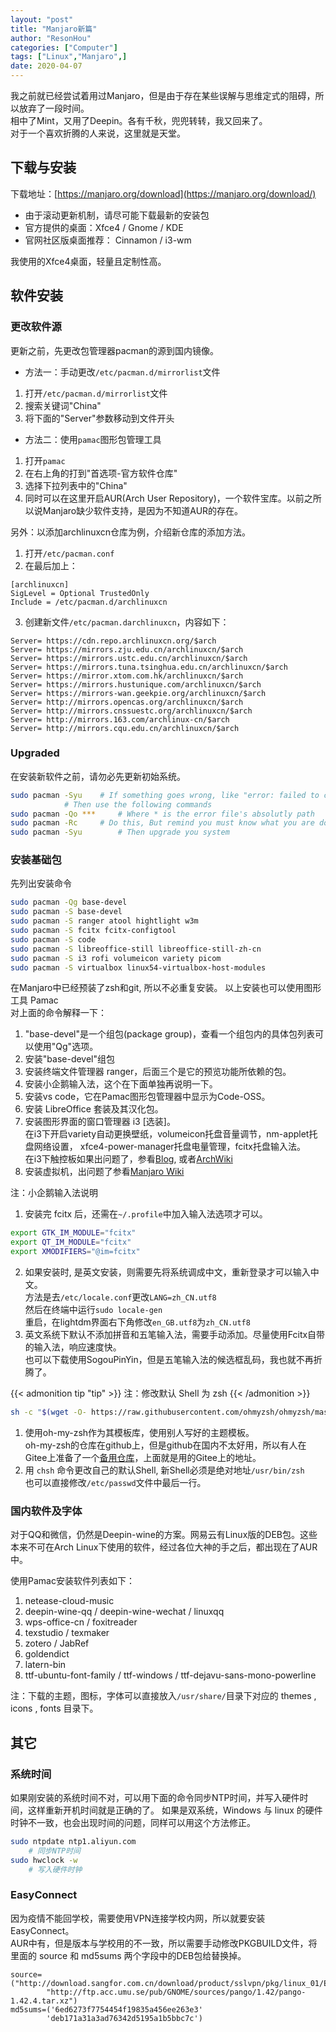 ```yaml
---
layout: "post"
title: "Manjaro新篇"
author: "ResonHou"
categories: ["Computer"]
tags: ["Linux","Manjaro",]
date: 2020-04-07
---
```


我之前就已经尝试着用过Manjaro，但是由于存在某些误解与思维定式的阻碍，所以放弃了一段时间。  
相中了Mint，又用了Deepin。各有千秋，兜兜转转，我又回来了。  
对于一个喜欢折腾的人来说，这里就是天堂。

<!--more-->

## 下载与安装
下载地址：[https://manjaro.org/download](https://manjaro.org/download/)  
- 由于滚动更新机制，请尽可能下载最新的安装包  
- 官方提供的桌面：Xfce4 / Gnome / KDE  
- 官网社区版桌面推荐： Cinnamon / i3-wm  

我使用的Xfce4桌面，轻量且定制性高。

## 软件安装
### 更改软件源
更新之前，先更改包管理器pacman的源到国内镜像。  
- 方法一：手动更改`/etc/pacman.d/mirrorlist`文件
1. 打开`/etc/pacman.d/mirrorlist`文件  
2. 搜索关键词"China"  
3. 将下面的"Server"参数移动到文件开头  
- 方法二：使用`pamac`图形包管理工具  
1. 打开`pamac`  
2. 在右上角的打到"首选项-官方软件仓库"  
3. 选择下拉列表中的"China"  
4. 同时可以在这里开启AUR(Arch User Repository)，一个软件宝库。以前之所以说Manjaro缺少软件支持，是因为不知道AUR的存在。

另外：以添加archlinuxcn仓库为例，介绍新仓库的添加方法。
1. 打开`/etc/pacman.conf`  
2. 在最后加上：
```
[archlinuxcn]
SigLevel = Optional TrustedOnly
Include = /etc/pacman.d/archlinuxcn
```
3. 创建新文件`/etc/pacman.darchlinuxcn`，内容如下：  
```
Server= https://cdn.repo.archlinuxcn.org/$arch
Server= https://mirrors.zju.edu.cn/archlinuxcn/$arch
Server= https://mirrors.ustc.edu.cn/archlinuxcn/$arch
Server= https://mirrors.tuna.tsinghua.edu.cn/archlinuxcn/$arch
Server= https://mirror.xtom.com.hk/archlinuxcn/$arch
Server= https://mirrors.hustunique.com/archlinuxcn/$arch
Server= https://mirrors-wan.geekpie.org/archlinuxcn/$arch
Server= http://mirrors.opencas.org/archlinuxcn/$arch
Server= http://mirrors.cnssuestc.org/archlinuxcn/$arch
Server= http://mirrors.163.com/archlinux-cn/$arch  
Server= http://mirrors.cqu.edu.cn/archlinuxcn/$arch
```

### Upgraded
在安装新软件之前，请勿必先更新初始系统。
```bash
sudo pacman -Syu	# If something goes wrong, like "error: failed to commit transaction (conflicting fils)"
			# Then use the following commands
sudo pacman -Qo *** 	# Where * is the error file's absolutly path
sudo pacman -Rc		# Do this, But remind you must know what you are doing.
sudo pacman -Syu    	# Then upgrade you system
```
### 安装基础包
先列出安装命令
```bash
sudo pacman -Qg base-devel
sudo pacman -S base-devel
sudo pacman -S ranger atool hightlight w3m
sudo pacman -S fcitx fcitx-configtool
sudo pacman -S code		
sudo pacman -S libreoffice-still libreoffice-still-zh-cn
sudo pacman -S i3 rofi volumeicon variety picom 
sudo pacman -S virtualbox linux54-virtualbox-host-modules
```
在Manjaro中已经预装了zsh和git, 所以不必重复安装。
以上安装也可以使用图形工具 Pamac  
对上面的命令解释一下：
1. "base-devel"是一个组包(package group)，查看一个组包内的具体包列表可以使用"Qg"选项。
2. 安装"base-devel"组包
3. 安装终端文件管理器 ranger，后面三个是它的预览功能所依赖的包。
4. 安装小企鹅输入法，这个在下面单独再说明一下。  
5. 安装vs code，它在Pamac图形包管理器中显示为Code-OSS。   
6. 安装 LibreOffice 套装及其汉化包。
7. 安装图形界面的窗口管理器 i3 [选装]。  
	在i3下开启variety自动更换壁纸，volumeicon托盘音量调节，nm-applet托盘网络设置，
	xfce4-power-manager托盘电量管理，fcitx托盘输入法。  
	在i3下触控板如果出问题了，参看[Blog](https://blog.csdn.net/weixin_30296405/article/details/97998297),
	或者[ArchWiki](https://wiki.archlinux.org/index.php/Touchpad_Synaptics_(%E7%AE%80%E4%BD%93%E4%B8%AD%E6%96%87))
8. 安装虚拟机，出问题了参看[Manjaro Wiki](https://wiki.manjaro.org/index.php?title=Virtualbox)


注：小企鹅输入法说明  
1. 安装完 fcitx 后，还需在`~/.profile`中加入输入法选项才可以。
```bash
export GTK_IM_MODULE="fcitx"
export QT_IM_MODULE="fcitx"
export XMODIFIERS="@im=fcitx"
```
2. 如果安装时, 是英文安装，则需要先将系统调成中文，重新登录才可以输入中文。  
方法是去`/etc/locale.conf`更改`LANG=zh_CN.utf8`  
然后在终端中运行`sudo locale-gen`  
重启，在lightdm界面右下角修改`en_GB.utf8`为`zh_CN.utf8`  
3. 英文系统下默认不添加拼音和五笔输入法，需要手动添加。尽量使用Fcitx自带的输入法，响应速度快。  
也可以下载使用SogouPinYin，但是五笔输入法的候选框乱码，我也就不再折腾了。

{{< admonition tip "tip" >}}
注：修改默认 Shell 为 zsh 
{{< /admonition >}}
```bash
sh -c "$(wget -O- https://raw.githubusercontent.com/ohmyzsh/ohmyzsh/master/tools/install.sh)"
```
1. 使用oh-my-zsh作为其模板库，使用别人写好的主题模板。  
oh-my-zsh的仓库在github上，但是github在国内不太好用，所以有人在Gitee上准备了一个[备用仓库](https://gitee.com/mirrors/oh-my-zsh)，上面就是用的Gitee上的地址。  
2. 用 `chsh` 命令更改自己的默认Shell, 新Shell必须是绝对地址`/usr/bin/zsh`  
也可以直接修改`/etc/passwd`文件中最后一行。

### 国内软件及字体
对于QQ和微信，仍然是Deepin-wine的方案。网易云有Linux版的DEB包。这些本来不可在Arch Linux下使用的软件，经过各位大神的手之后，都出现在了AUR中。

使用Pamac安装软件列表如下：
1. netease-cloud-music
2. deepin-wine-qq / deepin-wine-wechat / linuxqq
3. wps-office-cn / foxitreader
4. texstudio / texmaker
5. zotero / JabRef
6. goldendict
6. latern-bin
7. ttf-ubuntu-font-family / ttf-windows / ttf-dejavu-sans-mono-powerline 

注：下载的主题，图标，字体可以直接放入`/usr/share/`目录下对应的 themes , icons , fonts 目录下。

## 其它
### 系统时间
如果刚安装的系统时间不对，可以用下面的命令同步NTP时间，并写入硬件时间，这样重新开机时间就是正确的了。
如果是双系统，Windows 与 linux 的硬件时钟不一致，也会出现时间的问题，同样可以用这个方法修正。
```bash
sudo ntpdate ntp1.aliyun.com
	# 同步NTP时间
sudo hwclock -w
	# 写入硬件时钟
```

### EasyConnect
因为疫情不能回学校，需要使用VPN连接学校内网，所以就要安装EasyConnect。  
AUR中有，但是版本与学校用的不一致，所以需要手动修改PKGBUILD文件，将里面的
source 和 md5sums 两个字段中的DEB包给替换掉。
``` 
source=("http://download.sangfor.com.cn/download/product/sslvpn/pkg/linux_01/EasyConnect_x64.deb"
        "http://ftp.acc.umu.se/pub/GNOME/sources/pango/1.42/pango-1.42.4.tar.xz")
md5sums=('6ed6273f7754454f19835a456ee263e3'
        'deb171a31a3ad76342d5195a1b5bbc7c')
```

<!--
## 生产工具安装
### Install TexStudio
详见：[**点这里，点这里**](https://techknight.eu/2015/09/30/setup-latex-environment-linux-manjaro-pacman/)
```bash
sudo pacman -S texlive-most		# 安装TexLive的常用包
sudo pacman -S texlive-lang		# 非英语支持
sudo pacman -S texstudio		# 安装Tex编辑器（IDE）
```

### Install root(cern)
由于官网给出的平台不包含Manjaro，所以照着Fedora的依赖包安装。库名可能不一样，我用的是zsh，会自动补全，用相近的包名安装了依赖包。
[点这里](https://root.cern.ch/build-prerequisites#opensuse)查看依赖包。
```bash
mkdir ~/programs/root		# root不建议安装在源码的目录里，而是建议新建一个用于安装root的新目录
cd ~/programs/root
cmake ~/root-xxxx		# 假设你解压源码到了root-xxxx目录
cmake --build . -- -j8 		# 注意空格，j后面的数字为CPU核数
				# Have a big cup of coffee, please!
source ~/programs/root/bin/thisroot.sh
```

### Install MG5
MadGraph5_aMC的具体细节请移步到[MadGraph 教程]({{ site.baseurl }}/{% post_url 2018-05-05-MadGraph5_aMC %})

下载解压后，用MG5(2.6.4)自带的脚本安装LHAPDF6出问题，所以自己手动解决安装。  
- 去LHAPDF的[官网下载](https://lhapdf.hepforge.org/install.html)  
- 解压后，用标准的configure-make来安装   
- 最后记得在.zshrc中添加环境变量，PATH, PYTHONPATH, LD_LIBRARY_PATH
- 修改 `MG5/input/mg5_configuration.txt` , （可以不修改，已经在环境变量里了）

### Install Delphes
由于在Manjaro系统中关于rpc库的文件换了路径（/usr/include/tirpc/rpc），所以会导致Delphes编译出错。解决方法是在Delphes的Makefile中修改两行，加入库的索引。参看：[https://cp3.irmp.ucl.ac.be/projects/delphes/ticket/374](https://cp3.irmp.ucl.ac.be/projects/delphes/ticket/374)

具体操作为先运行 `./configure`，然后修改Makefile中的下面两行：  
> CXXFLAGS += *** -I/usr/include/tirpc		# 中间的星号代表原有的东西不变，空一格加上tirpc的路径  
> DELPHES_LIBS = *** -Itirpc     

最后再运行 `make -j4`

### Install CheckMATE
由于Manjaro系统默认使用python3，而CheckMATE使用的是python2，所以得修改默认的python版本。方法是在用户家目录下建一个`bin`目录，并把它加到系统变量$PATH的前面。之后用下面两条命令在这个bin目录下建立两个快捷方式。
```bash
ln -s /usr/bin/python2.7 $HOME/bin/python
ln -s /usr/bin/python2.7-config $HOME/bin/python-config
sudo pacman -S python2-pip
```
最后，在解压过的CheckMATE目录中，使用`./configure`, `make -j4`就可以编译了。 
-->
